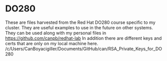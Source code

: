 # DO280
These are files harvested from the Red Hat DO280 course specific to my cluster.
They are useful examples to use in the future on other systems.
They can be used along with my personal files in https://github.com/canpb/redhat-lab
In addition there are different keys and certs that are only on my local machine here.
    /c/Users/CanBoyacigiller/Documents/GitHub/can/RSA_Private_Keys_for_DO280
